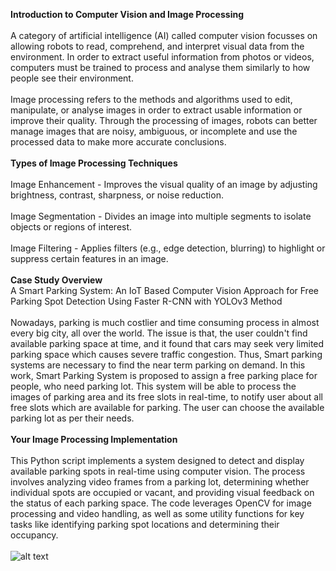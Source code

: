 **Introduction to Computer Vision and Image Processing**<br/>
<br/>
A category of artificial intelligence (AI) called computer vision focusses on allowing robots to read, comprehend, and interpret visual data from the environment. In order to extract useful information from photos or videos, computers must be trained to process and analyse them similarly to how people see their environment.<br/>
<br/>
Image processing refers to the methods and algorithms used to edit, manipulate, or analyse images in order to extract usable information or improve their quality. Through the processing of images, robots can better manage images that are noisy, ambiguous, or incomplete and use the processed data to make more accurate conclusions.<br/>
<br/>
**Types of Image Processing Techniques**<br/>
<br/>
Image Enhancement - Improves the visual quality of an image by adjusting brightness, contrast, sharpness, or noise reduction.<br/>
<br/>
Image Segmentation - Divides an image into multiple segments to isolate objects or regions of interest.<br/>
<br/>
Image Filtering - Applies filters (e.g., edge detection, blurring) to highlight or suppress certain features in an image.<br/>
<br/>
**Case Study Overview**
<br/>
A Smart Parking System: An IoT Based Computer Vision Approach for Free Parking Spot Detection Using Faster R-CNN with YOLOv3 Method<br/>
<br/>
Nowadays, parking is much costlier and time consuming process in almost every big city, all over the world. The issue is that, the user couldn't find available parking space at time, and it found that cars may seek very limited parking space which causes severe traffic congestion. Thus, Smart parking systems are necessary to find the near term parking on demand. In this work, Smart Parking System is proposed to assign a free parking place for people, who need parking lot. This system will be able to process the images of parking area and its free slots in real-time, to notify user about all free slots which are available for parking. The user can choose the available parking lot as per their needs.<br/>
<br/>
**Your Image Processing Implementation**<br/>
<br/>
This Python script implements a system designed to detect and display available parking spots in real-time using computer vision. The process involves analyzing video frames from a parking lot, determining whether individual spots are occupied or vacant, and providing visual feedback on the status of each parking space. The code leverages OpenCV for image processing and video handling, as well as some utility functions for key tasks like identifying parking spot locations and determining their occupancy.<br/>
<br/>
![alt text](http://url/to/img.png)
